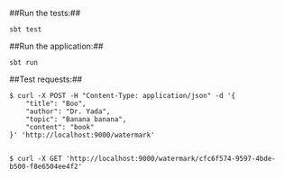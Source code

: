 ##Run the tests:##

    sbt test


##Run the application:##

    sbt run


##Test requests:##

    $ curl -X POST -H "Content-Type: application/json" -d '{
        "title": "Boo",
        "author": "Dr. Yada",
        "topic": "Banana banana",
        "content": "book"
    }' 'http://localhost:9000/watermark'


	$ curl -X GET 'http://localhost:9000/watermark/cfc6f574-9597-4bde-b500-f8e6504ee4f2'



